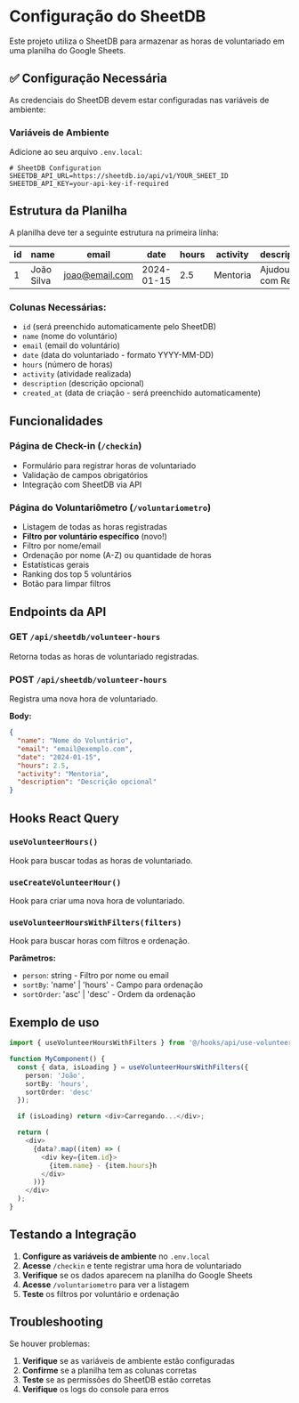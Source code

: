 # Configuração do SheetDB

Este projeto utiliza o SheetDB para armazenar as horas de voluntariado em uma planilha do Google Sheets.

## ✅ Configuração Necessária

As credenciais do SheetDB devem estar configuradas nas variáveis de ambiente:

### Variáveis de Ambiente

Adicione ao seu arquivo `.env.local`:

```env
# SheetDB Configuration
SHEETDB_API_URL=https://sheetdb.io/api/v1/YOUR_SHEET_ID
SHEETDB_API_KEY=your-api-key-if-required
```

## Estrutura da Planilha

A planilha deve ter a seguinte estrutura na primeira linha:

| id | name | email | date | hours | activity | description | created_at |
|----|------|-------|------|-------|----------|-------------|------------|
| 1 | João Silva | joao@email.com | 2024-01-15 | 2.5 | Mentoria | Ajudou com React | 2024-01-15T10:30:00Z |

### Colunas Necessárias:

- `id` (será preenchido automaticamente pelo SheetDB)
- `name` (nome do voluntário)
- `email` (email do voluntário)
- `date` (data do voluntariado - formato YYYY-MM-DD)
- `hours` (número de horas)
- `activity` (atividade realizada)
- `description` (descrição opcional)
- `created_at` (data de criação - será preenchido automaticamente)

## Funcionalidades

### Página de Check-in (`/checkin`)
- Formulário para registrar horas de voluntariado
- Validação de campos obrigatórios
- Integração com SheetDB via API

### Página do Voluntariômetro (`/voluntariometro`)
- Listagem de todas as horas registradas
- **Filtro por voluntário específico** (novo!)
- Filtro por nome/email
- Ordenação por nome (A-Z) ou quantidade de horas
- Estatísticas gerais
- Ranking dos top 5 voluntários
- Botão para limpar filtros

## Endpoints da API

### GET `/api/sheetdb/volunteer-hours`
Retorna todas as horas de voluntariado registradas.

### POST `/api/sheetdb/volunteer-hours`
Registra uma nova hora de voluntariado.

**Body:**
```json
{
  "name": "Nome do Voluntário",
  "email": "email@exemplo.com",
  "date": "2024-01-15",
  "hours": 2.5,
  "activity": "Mentoria",
  "description": "Descrição opcional"
}
```

## Hooks React Query

### `useVolunteerHours()`
Hook para buscar todas as horas de voluntariado.

### `useCreateVolunteerHour()`
Hook para criar uma nova hora de voluntariado.

### `useVolunteerHoursWithFilters(filters)`
Hook para buscar horas com filtros e ordenação.

**Parâmetros:**
- `person`: string - Filtro por nome ou email
- `sortBy`: 'name' | 'hours' - Campo para ordenação
- `sortOrder`: 'asc' | 'desc' - Ordem da ordenação

## Exemplo de uso

```typescript
import { useVolunteerHoursWithFilters } from '@/hooks/api/use-volunteer-hours';

function MyComponent() {
  const { data, isLoading } = useVolunteerHoursWithFilters({
    person: 'João',
    sortBy: 'hours',
    sortOrder: 'desc'
  });

  if (isLoading) return <div>Carregando...</div>;

  return (
    <div>
      {data?.map((item) => (
        <div key={item.id}>
          {item.name} - {item.hours}h
        </div>
      ))}
    </div>
  );
}
```

## Testando a Integração

1. **Configure as variáveis de ambiente** no `.env.local`
2. **Acesse** `/checkin` e tente registrar uma hora de voluntariado
3. **Verifique** se os dados aparecem na planilha do Google Sheets
4. **Acesse** `/voluntariometro` para ver a listagem
5. **Teste** os filtros por voluntário e ordenação

## Troubleshooting

Se houver problemas:

1. **Verifique** se as variáveis de ambiente estão configuradas
2. **Confirme** se a planilha tem as colunas corretas
3. **Teste** se as permissões do SheetDB estão corretas
4. **Verifique** os logs do console para erros 
